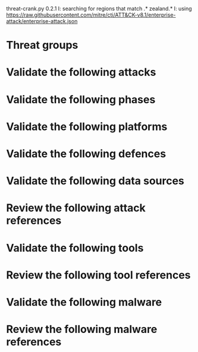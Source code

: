 threat-crank.py 0.2.1
I: searching for regions that match .* zealand.*
I: using https://raw.githubusercontent.com/mitre/cti/ATT&CK-v8.1/enterprise-attack/enterprise-attack.json
# Threat groups


# Validate the following attacks


# Validate the following phases


# Validate the following platforms


# Validate the following defences


# Validate the following data sources


# Review the following attack references


# Validate the following tools


# Review the following tool references


# Validate the following malware


# Review the following malware references



